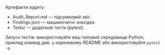 Артефакти аудиту:

- Audit_Report.md — підсумковий звіт.
- Findings.json — машиночитні знахідки.
- Tests/ — додаткові тести (pytest).

Запуск тестів: використовуйте ваш типовий середовище Python; приклад команд див. у кореневому README або використовуйте `pytest -q`.
